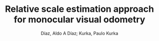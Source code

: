 ---
paperId: 59
author: Díaz, Aldo A Díaz; Kurka, Paulo Kurka
title: Relative scale estimation approach for monocular visual odometry
pdf: --
poster: --
alt: --
type: --
category: Extended Abstract
link: --
conference: cvpr
year: 2021
tags: cvpr-2021
---